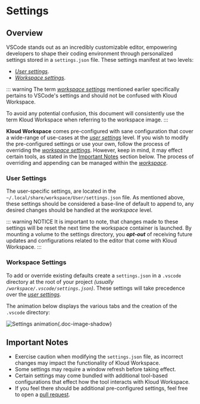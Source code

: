# Settings

## Overview

VSCode stands out as an incredibly customizable editor, empowering developers to shape
their coding environment through personalized settings stored in a `settings.json` file.
These settings manifest at two levels:

- [*User settings*](#user-settings).
- [*Workspace settings*](#workspace-settings).

::: warning
The term [*workspace settings*](#workspace-settings) mentioned earlier specifically
pertains to VSCode's settings and should not be confused with Kloud Workspace.

To avoid any potential confusion, this document will consistently use the term
Kloud Workspace when referring to the workspace image.
:::

**Kloud Workspace** comes pre-configured with sane configuration that cover a wide-range
of use-cases at the [*user settings*](#user-settings) level.
If you wish to modify the pre-configured settings or use your own, follow the
process of overriding the [*workspace settings*](#workspace-settings).
However, keep in mind, it may effect certain tools, as stated in the
[Important Notes](#important-notes) section below.
The process of overriding and appending can be managed within the
[*workspace*](#workspace-settings).

### User Settings

The user-specific settings, are located in the `~/.local/share/workspace/User/settings.json` file.
As mentioned above, these settings should be considered a base-line of default to append
to, any desired changes should be handled at the *workspace* level.

::: warning NOTICE
It is important to note, that changes made to these settings will be reset the next
time the workspace container is launched.
By mounting a volume to the settings directory, you ***opt-out*** of receiving
future updates and configurations related to the editor that come with
Kloud Workspace.
:::

### Workspace Settings

To add or override existing defaults create a `settings.json` in a `.vscode` directory
at the root of your project *(usually `/workspace/.vscode/settings.json`)*.
These settings will take precedence over the [*user settings*](#user-settings).

The animation below displays the various tabs and the creation of the `.vscode` directory:

![Settings animation](/settings/settings.gif){.doc-image-shadow}

## Important Notes

- Exercise caution when modifying the `settings.json` file, as incorrect changes may
    impact the functionality of Kloud Workspace.
- Some settings may require a window refresh before taking effect.
- Certain settings may come bundled with additional tool-based configurations that
    effect how the tool interacts with Kloud Workspace.
- If you feel there should be additional pre-configured settings, feel free to open
    a [pull request](/contribute/).
